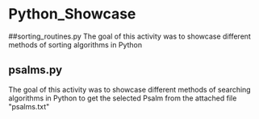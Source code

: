 # Python_Showcase

##sorting_routines.py
The goal of this activity was to showcase different methods of sorting algorithms in Python

## psalms.py
The goal of this activity was to showcase different methods of searching algorithms in Python to get the selected Psalm from the attached file "psalms.txt"
